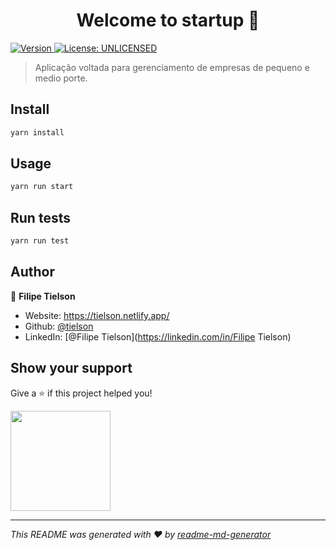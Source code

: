 <h1 align="center">Welcome to startup 👋</h1>
<p>
  <a href="https://www.npmjs.com/package/startup" target="_blank">
    <img alt="Version" src="https://img.shields.io/npm/v/startup.svg">
  </a>
  <a href="#" target="_blank">
    <img alt="License: UNLICENSED" src="https://img.shields.io/badge/License-UNLICENSED-yellow.svg" />
  </a>
</p>

> Aplicação voltada para gerenciamento de empresas de pequeno e medio porte.

## Install

```sh
yarn install
```

## Usage

```sh
yarn run start
```

## Run tests

```sh
yarn run test
```

## Author

👤 **Filipe Tielson**

* Website: https://tielson.netlify.app/
* Github: [@tielson](https://github.com/tielson)
* LinkedIn: [@Filipe Tielson](https://linkedin.com/in/Filipe Tielson)

## Show your support

Give a ⭐️ if this project helped you!

<a href="https://www.patreon.com/ ">
  <img src="https://c5.patreon.com/external/logo/become_a_patron_button@2x.png" width="160">
</a>

***
_This README was generated with ❤️ by [readme-md-generator](https://github.com/kefranabg/readme-md-generator)_